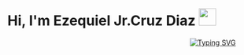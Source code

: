 

<h1 align="center"><b>Hi, I'm Ezequiel Jr.Cruz Diaz </b><img src="https://media.giphy.com/media/hvRJCLFzcasrR4ia7z/giphy.gif" width="35"></h1>
<!--  -->
<div style="text-align: right;">
  <a href="https://git.io/typing-svg">
    <img src="https://readme-typing-svg.herokuapp.com?font=Dhurjati&size=35&pause=1000&random=false&width=435&lines=Full+stack+developer;Auto-Taught" alt="Typing SVG" />
  </a>
</div>



